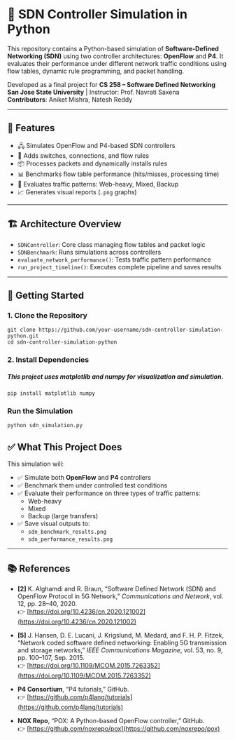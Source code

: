 # 🧠 SDN Controller Simulation in Python

This repository contains a Python-based simulation of **Software-Defined Networking (SDN)** using two controller architectures: **OpenFlow** and **P4**. It evaluates their performance under different network traffic conditions using flow tables, dynamic rule programming, and packet handling.

Developed as a final project for **CS 258 – Software Defined Networking**  
**San Jose State University** | Instructor: Prof. Navrati Saxena  
**Contributors**: Aniket Mishra, Natesh Reddy

---

## 📌 Features

- 🖧 Simulates OpenFlow and P4-based SDN controllers
- 🔁 Adds switches, connections, and flow rules
- 📦 Processes packets and dynamically installs rules
- 📊 Benchmarks flow table performance (hits/misses, processing time)
- 🧪 Evaluates traffic patterns: Web-heavy, Mixed, Backup
- 📈 Generates visual reports (`.png` graphs)

---

## 🏗️ Architecture Overview

- `SDNController`: Core class managing flow tables and packet logic
- `SDNBenchmark`: Runs simulations across controllers
- `evaluate_network_performance()`: Tests traffic pattern performance
- `run_project_timeline()`: Executes complete pipeline and saves results

---

## 🚀 Getting Started

### 1. Clone the Repository
```
git clone https://github.com/your-username/sdn-controller-simulation-python.git
cd sdn-controller-simulation-python
```

### 2. Install Dependencies
##### This project uses matplotlib and numpy for visualization and simulation.
`pip install matplotlib numpy`

### Run the Simulation
`python sdn_simulation.py`

## ✅ What This Project Does

This simulation will:

- ✅ Simulate both **OpenFlow** and **P4** controllers
- ✅ Benchmark them under controlled test conditions
- ✅ Evaluate their performance on three types of traffic patterns:
  - Web-heavy
  - Mixed
  - Backup (large transfers)
- ✅ Save visual outputs to:
  - `sdn_benchmark_results.png`
  - `sdn_performance_results.png`

---

## 📚 References

- **[2]** K. Alghamdi and R. Braun, “Software Defined Network (SDN) and OpenFlow Protocol in 5G Network,” *Communications and Network*, vol. 12, pp. 28–40, 2020.  
  👉 [https://doi.org/10.4236/cn.2020.121002](https://doi.org/10.4236/cn.2020.121002)

- **[5]** J. Hansen, D. E. Lucani, J. Krigslund, M. Medard, and F. H. P. Fitzek, “Network coded software defined networking: Enabling 5G transmission and storage networks,” *IEEE Communications Magazine*, vol. 53, no. 9, pp. 100–107, Sep. 2015.  
  👉 [https://doi.org/10.1109/MCOM.2015.7263352](https://doi.org/10.1109/MCOM.2015.7263352)

- **P4 Consortium**, “P4 tutorials,” GitHub.  
  👉 [https://github.com/p4lang/tutorials](https://github.com/p4lang/tutorials)

- **NOX Repo**, “POX: A Python-based OpenFlow controller,” GitHub.  
  👉 [https://github.com/noxrepo/pox](https://github.com/noxrepo/pox)
